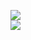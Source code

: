 [![](https://img.shields.io/badge/Made%20With-Github%20Spray-lightgrey.svg?style=for-the-badge&logo=github)](https://github.com/Annihil/github-spray#27699)  
[![](https://i.imgur.com/2DrTn0Z.gif)](https://github.com/Annihil/github-spray)